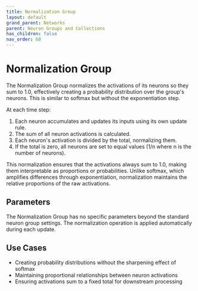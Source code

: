 ```yaml
---
title: Normalization Group
layout: default
grand_parent: Networks
parent: Neuron Groups and Collections
has_children: false
nav_order: 60
---
```


# Normalization Group

The Normalization Group normalizes the activations of its neurons so they sum to 1.0, effectively creating a probability distribution over the group's neurons. This is similar to softmax but without the exponentiation step.

At each time step:

1. Each neuron accumulates and updates its inputs using its own update rule.
2. The sum of all neuron activations is calculated.
3. Each neuron's activation is divided by the total, normalizing them.
4. If the total is zero, all neurons are set to equal values (1/n where n is the number of neurons).

This normalization ensures that the activations always sum to 1.0, making them interpretable as proportions or probabilities. Unlike softmax, which amplifies differences through exponentiation, normalization maintains the relative proportions of the raw activations.

## Parameters

The Normalization Group has no specific parameters beyond the standard neuron group settings. The normalization operation is applied automatically during each update.

## Use Cases

- Creating probability distributions without the sharpening effect of softmax
- Maintaining proportional relationships between neuron activations
- Ensuring activations sum to a fixed total for downstream processing

